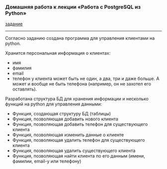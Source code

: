 ### Домашняя работа к лекции «Работа с PostgreSQL из Python»

[задание](https://github.com/netology-code/py-homeworks-db/tree/video/05-psycopg)

------
Согласно заданию создана программа для управления клиентами на python.

Хранится персональная информация о клиентах:

- имя
- фамилия
- email
- телефон
у клиента может быть не один, а два, три и даже больше. 
А может и вообще не быть телефона (например, он не захотел его оставлять).

Разработана структура БД для хранения информации и несколько функций на python для управления данными:

- Функция, создающая структуру БД (таблицы)
- Функция, позволяющая добавить нового клиента
- Функция, позволяющая добавить телефон для существующего клиента
- Функция, позволяющая изменить данные о клиенте
- Функция, позволяющая удалить телефон для существующего клиента
- Функция, позволяющая удалить существующего клиента
- Функция, позволяющая найти клиента по его данным (имени, фамилии, email-у или телефону)
